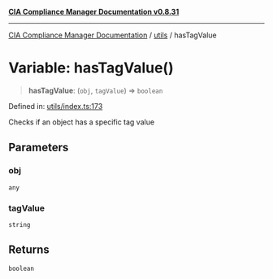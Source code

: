 [**CIA Compliance Manager Documentation v0.8.31**](../../README.md)

***

[CIA Compliance Manager Documentation](../../modules.md) / [utils](../README.md) / hasTagValue

# Variable: hasTagValue()

> **hasTagValue**: (`obj`, `tagValue`) => `boolean`

Defined in: [utils/index.ts:173](https://github.com/Hack23/cia-compliance-manager/blob/85c025371255f412469ec0119911b7cb143a6212/src/utils/index.ts#L173)

Checks if an object has a specific tag value

## Parameters

### obj

`any`

### tagValue

`string`

## Returns

`boolean`
